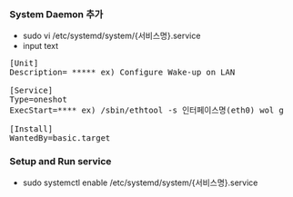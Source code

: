 
### System Daemon 추가 
- sudo vi /etc/systemd/system/{서비스명}.service
- input text
<pre>
[Unit]
Description= ***** ex) Configure Wake-up on LAN

[Service]
Type=oneshot
ExecStart=**** ex) /sbin/ethtool -s 인터페이스명(eth0) wol g

[Install]
WantedBy=basic.target
</pre>

### Setup and Run service 
- sudo systemctl enable /etc/systemd/system/{서비스명}.service
